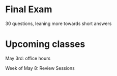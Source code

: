 # Final Exam
30 questions, leaning more towards short answers

# Upcoming classes
May 3rd: office hours

Week of May 8: Review Sessions